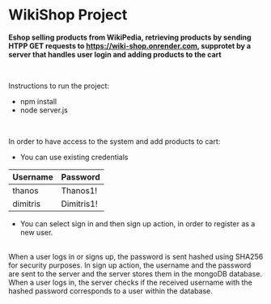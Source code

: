 # WikiShop Project
**Eshop selling products from WikiPedia, retrieving products by sending HTPP GET requests to https://wiki-shop.onrender.com, supprotet by a server
that handles user login and adding products to the cart**

<br />

Instructions to run the project:
* npm install
* node server.js

<br />

In order to have access to the system and add products to cart:
* You can use existing credentials

| Username | Password |
| -------- | -------- |
| thanos   | Thanos1! |
| dimitris | Dimitris1! |

* You can select sign in and then sign up action, in order to register as a new user. 

<br />
When a user logs in or signs up, the password is sent hashed using SHA256 for security purposes.
In sign up action, the username and the password are sent to the server and the server stores them in the mongoDB database.
When a user logs in, the server checks if the received username with the hashed password corresponds to a user within the database.
